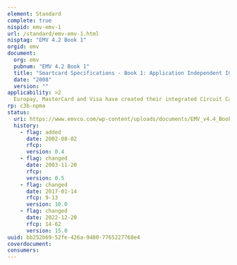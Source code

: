 ```yaml
---
element: Standard
complete: true
nispid: emv-emv-1
url: /standard/emv-emv-1.html
nisptag: "EMV 4.2 Book 1"
orgid: emv
document:
  org: emv
  pubnum: "EMV 4.2 Book 1"
  title: "Smartcard Specifications - Book 1: Application Independent ICC to Terminal Interface Requirements"
  date: "2008"
  version: ""
applicability: >2
  Europay, MasterCard and Visa have created their integrated Circuit Card Specifications for Payment systems. The specification is intended to create common technical basis for card and system implementation of a stored value system.
rp: c3b-npma
status:
  uri: https://www.emvco.com/wp-content/uploads/documents/EMV_v4.4_Book_1_ICC_to_Terminal_Interface.pdf
  history: 
    - flag: added
      date: 2002-08-02
      rfcp: 
      version: 0.4
    - flag: changed
      date: 2003-11-20
      rfcp: 
      version: 0.5
    - flag: changed
      date: 2017-01-14
      rfcp: 9-13
      version: 10.0
    - flag: changed
      date: 2022-12-20
      rfcp: 14-62
      version: 15.0
uuid: bb252b69-52fe-426a-9480-7765227768e4
coverdocument:
consumers:
---
```

